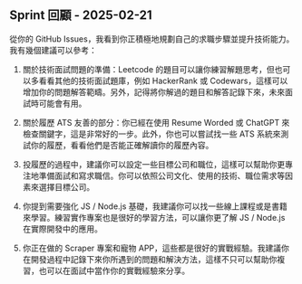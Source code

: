 ## Sprint 回顧 - 2025-02-21

從你的 GitHub Issues，我看到你正積極地規劃自己的求職步驟並提升技術能力。我有幾個建議可以參考：

1. 關於技術面試問題的準備：Leetcode 的題目可以讓你練習解題思考，但也可以多看看其他的技術面試題庫，例如 HackerRank 或 Codewars，這樣可以增加你的問題解答範疇。另外，記得將你解過的題目和解答記錄下來，未來面試時可能會有用。

2. 關於履歷 ATS 友善的部分：你已經在使用 Resume Worded 或 ChatGPT 來檢查關鍵字，這是非常好的一步。此外，你也可以嘗試找一些 ATS 系統來測試你的履歷，看看他們是否能正確解讀你的履歷內容。

3. 投履歷的過程中，建議你可以設定一些目標公司和職位，這樣可以幫助你更專注地準備面試和寫求職信。你可以依照公司文化、使用的技術、職位需求等因素來選擇目標公司。

4. 你提到需要強化 JS / Node.js 基礎，我建議你可以找一些線上課程或是書籍來學習。練習實作專案也是很好的學習方法，可以讓你更了解 JS / Node.js 在實際開發中的應用。

5. 你正在做的 Scraper 專案和寵物 APP，這些都是很好的實戰經驗。我建議你在開發過程中記錄下來你所遇到的問題和解決方法，這樣不只可以幫助你複習，也可以在面試中當作你的實戰經驗來分享。
